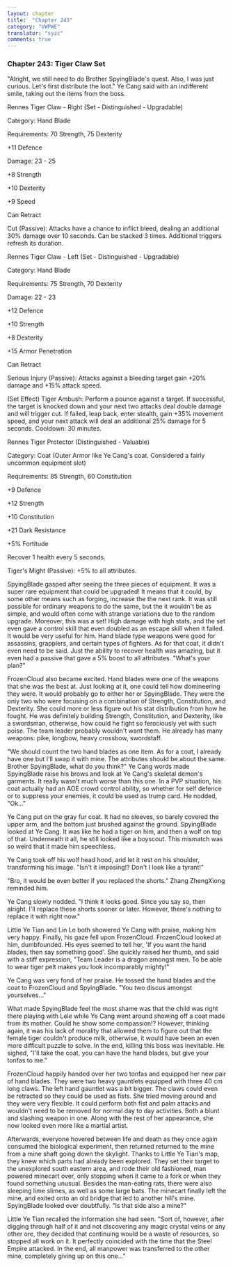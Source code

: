 ```yaml
---
layout: chapter
title:  "Chapter 243"
category: "VWPWE"
translator: "syzc"
comments: true
---
```


### Chapter 243: Tiger Claw Set

"Alright, we still need to do Brother SpyingBlade's quest. Also, I was just curious. Let's first distribute the loot." Ye Cang said with an indifferent smile, taking out the items from the boss.

Rennes Tiger Claw - Right (Set - Distinguished - Upgradable)

Category: Hand Blade

Requirements: 70 Strength, 75 Dexterity

+11 Defence

Damage: 23 - 25

+8 Strength

+10 Dexterity

+9 Speed

Can Retract

Cut (Passive): Attacks have a chance to inflict bleed, dealing an additional 30% damage over 10 seconds. Can be stacked 3 times. Additional triggers refresh its duration.

Rennes Tiger Claw - Left (Set - Distinguished - Upgradable)

Category: Hand Blade

Requirements: 75 Strength, 70 Dexterity

Damage: 22 - 23

+12 Defence

+10 Strength

+8 Dexterity

+15 Armor Penetration

Can Retract

Serious Injury (Passive): Attacks against a bleeding target gain +20% damage and +15% attack speed.

(Set Effect) Tiger Ambush: Perform a pounce against a target. If successful, the target is knocked down and your next two attacks deal double damage and will trigger cut. If failed, leap back, enter stealth, gain +35% movement speed, and your next attack will deal an additional 25% damage for 5 seconds. Cooldown: 30 minutes.

Rennes Tiger Protector (Distinguished - Valuable)

Category: Coat (Outer Armor like Ye Cang's coat. Considered a fairly uncommon equipment slot)

Requirements: 85 Strength, 60 Constitution

+9 Defence

+12 Strength

+10 Constitution

+21 Dark Resistance

+5% Fortitude

Recover 1 health every 5 seconds.

Tiger's Might (Passive): +5% to all attributes.

SpyingBlade gasped after seeing the three pieces of equipment. It was a super rare equipment that could be upgraded! It means that it could, by some other means such as forging, increase the the next rank. It was still possible for ordinary weapons to do the same, but the it wouldn't be as simple, and would often come with strange variations due to the random upgrade. Moreover, this was a set! High damage with high stats, and the set even gave a control skill that even doubled as an escape skill when it failed. It would be very useful for him. Hand blade type weapons were good for assassins, grapplers, and certain types of fighters. As for that coat, it didn't even need to be said. Just the ability to recover health was amazing, but it even had a passive that gave a 5% boost to all attributes. "What's your plan?"

FrozenCloud also became excited. Hand blades were one of the weapons that she was the best at. Just looking at it, one could tell how domineering they were. It would probably go to either her or SpyingBlade. They were the only two who were focusing on a combination of Strength, Constitution, and Dexterity. She could more or less figure out his stat distribution from how he fought. He was definitely building Strength, Constitution, and Dexterity, like a swordsman, otherwise, how could he fight so ferociously yet with such poise. The team leader probably wouldn't want them. He already has many weapons: pike, longbow, heavy crossbow, swordstaff.

"We should count the two hand blades as one item. As for a coat, I already have one but I'll swap it with mine. The attributes should be about the same. Brother SpyingBlade, what do you think?" Ye Cang words made SpyingBlade raise his brows and look at Ye Cang's skeletal demon's garments. It really wasn't much worse than this one. In a PVP situation, his coat actually had an AOE crowd control ability, so whether for self defence or to suppress your enemies, it could be used as trump card. He nodded, "Ok..."

Ye Cang put on the gray fur coat. It had no sleeves, so barely covered the upper arm, and the bottom just brushed against the ground. SpyingBlade looked at Ye Cang. It was like he had a tiger on him, and then a wolf on top of that. Underneath it all, he still looked like a boyscout. This mismatch was so weird that it made him speechless. 

Ye Cang took off his wolf head hood, and let it rest on his shoulder, transforming his image. "Isn't it imposing!? Don't I look like a tyrant!"

"Bro, it would be even better if you replaced the shorts." Zhang ZhengXiong reminded him. 

Ye Cang slowly nodded. "I think it looks good. Since you say so, then alright. I'll replace these shorts sooner or later. However, there's nothing to replace it with right now."

Little Ye Tian and Lin Le both showered Ye Cang with praise, making him very happy. Finally, his gaze fell upon FrozenCloud. FrozenCloud looked at him, dumbfounded. His eyes seemed to tell her, 'If you want the hand blades, then say something good'. She quickly raised her thumb, and said with a stiff expression, "Team Leader is a dragon amongst men. To be able to wear tiger pelt makes you look incomparably mighty!"

Ye Cang was very fond of her praise. He tossed the hand blades and the coat to FrozenCloud and SpyingBlade. "You two discus amongst yourselves..."

What made SpyingBlade feel the most shame was that the child was right there playing with Lele while Ye Cang went around showing off a coat made from its mother. Could he show some compassion!? However, thinking again, it was his lack of morality that allowed them to figure out that the female tiger couldn't produce milk, otherwise, it would have been an even more difficult puzzle to solve. In the end, killing this boss was inevitable.  He sighed, "I'll take the coat, you can have the hand blades, but give your tonfas to me."

FrozenCloud happily handed over her two tonfas and equipped her new pair of hand blades. They were two heavy gauntlets equipped with three 40 cm long claws. The left hand gauntlet was a bit bigger. The claws could even be retracted so they could be used as fists. She tried moving around and they were very flexible. It could perform both fist and palm attacks and wouldn't need to be removed for normal day to day activities. Both a blunt and slashing weapon in one. Along with the rest of her appearance, she now looked even more like a martial artist.

Afterwards, everyone hovered between life and death as they once again consumed the biological experiment, then returned returned to the mine from a mine shaft going down the skylight. Thanks to Little Ye Tian's map, they knew which parts had already been explored. They set their target to the unexplored south eastern area, and rode their old fashioned, man powered minecart over, only stopping when it came to a fork or when they found something unusual. Besides the man-eating rats, there were also sleeping lime slimes, as well as some large bats. The minecart finally left the mine, and exited onto an old bridge that led to another hill's mine. SpyingBlade looked over doubtfully. "Is that side also a mine?"

Little Ye Tian recalled the information she had seen. "Sort of, however, after digging through half of it and not discovering any magic crystal veins or any other ore, they decided that continuing would be a waste of resources, so stopped all work on it. It perfectly coincided with the time that the Steel Empire attacked. In the end, all manpower was transferred to the other mine, completely giving up on this one..."
